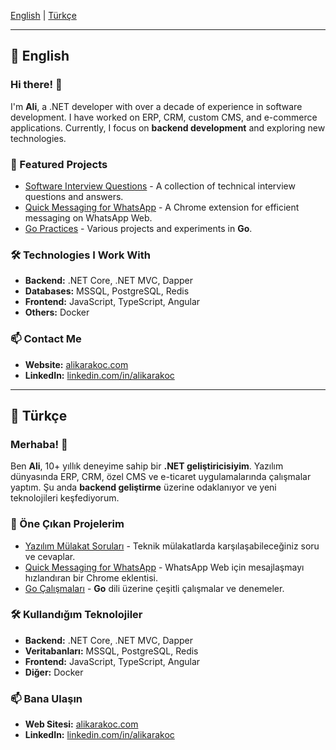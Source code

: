 [English](#-english) | [Türkçe](#-türkçe)

---

## 📌 English

### Hi there! 👋

I'm **Ali**, a .NET developer with over a decade of experience in software development. I have worked on ERP, CRM, custom CMS, and e-commerce applications. Currently, I focus on **backend development** and exploring new technologies.

### 🚀 Featured Projects

- [Software Interview Questions](https://github.com/alikarakoc/YazilimMulakatSorulari) - A collection of technical interview questions and answers.
- [Quick Messaging for WhatsApp](https://github.com/alikarakoc/Quick-Messaging-for-WhatsApp) - A Chrome extension for efficient messaging on WhatsApp Web.
- [Go Practices](https://github.com/alikarakoc/Go) - Various projects and experiments in **Go**.

### 🛠️ Technologies I Work With

- **Backend:** .NET Core, .NET MVC, Dapper  
- **Databases:** MSSQL, PostgreSQL, Redis  
- **Frontend:** JavaScript, TypeScript, Angular  
- **Others:** Docker  

### 📫 Contact Me

- **Website:** [alikarakoc.com](https://alikarakoc.com)  
- **LinkedIn:** [linkedin.com/in/alikarakoc](https://www.linkedin.com/in/alikarakoc)  

---

## 📌 Türkçe

### Merhaba! 👋

Ben **Ali**, 10+ yıllık deneyime sahip bir **.NET geliştiricisiyim**. Yazılım dünyasında ERP, CRM, özel CMS ve e-ticaret uygulamalarında çalışmalar yaptım. Şu anda **backend geliştirme** üzerine odaklanıyor ve yeni teknolojileri keşfediyorum.

### 🚀 Öne Çıkan Projelerim

- [Yazılım Mülakat Soruları](https://github.com/alikarakoc/YazilimMulakatSorulari) - Teknik mülakatlarda karşılaşabileceğiniz soru ve cevaplar.
- [Quick Messaging for WhatsApp](https://github.com/alikarakoc/Quick-Messaging-for-WhatsApp) - WhatsApp Web için mesajlaşmayı hızlandıran bir Chrome eklentisi.
- [Go Çalışmaları](https://github.com/alikarakoc/Go) - **Go** dili üzerine çeşitli çalışmalar ve denemeler.

### 🛠️ Kullandığım Teknolojiler

- **Backend:** .NET Core, .NET MVC, Dapper  
- **Veritabanları:** MSSQL, PostgreSQL, Redis  
- **Frontend:** JavaScript, TypeScript, Angular  
- **Diğer:** Docker  

### 📫 Bana Ulaşın

- **Web Sitesi:** [alikarakoc.com](https://alikarakoc.com)  
- **LinkedIn:** [linkedin.com/in/alikarakoc](https://www.linkedin.com/in/alikarakoc)  

